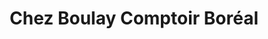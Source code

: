 ---
title: "Chez Boulay Comptoir Boréal"
url: /quebec/chez-boulay-comptoir-boreal/
shop: Konditorei
---